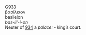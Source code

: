 <body>
  <p>G933<br>  βασίλειον  <br> basileion  <br><i>bas-il‘-i-on </i><br>Neuter of <a href="g0934.htm">934</a>  a <i>palace:</i> - king’s court.<br></p>
 </body>